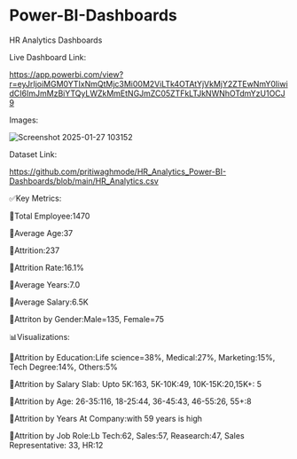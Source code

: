# Power-BI-Dashboards
HR Analytics Dashboards

Live Dashboard Link:

https://app.powerbi.com/view?r=eyJrIjoiMGM0YTIxNmQtMjc3Mi00M2ViLTk4OTAtYjVkMjY2ZTEwNmY0IiwidCI6ImJmMzBiYTQyLWZkMmEtNGJmZC05ZTFkLTJkNWNhOTdmYzU1OCJ9

Images:

![Screenshot 2025-01-27 103152](https://github.com/user-attachments/assets/9caced42-b606-4be6-b889-08f532256cae)


Dataset Link:

https://github.com/pritiwaghmode/HR_Analytics_Power-BI-Dashboards/blob/main/HR_Analytics.csv

✅Key Metrics:

🔸Total Employee:1470

🔸Average Age:37

🔸Attrition:237

🔸Attrition Rate:16.1%

🔸Average Years:7.0

🔸Average Salary:6.5K

🔸Attriton by Gender:Male=135, Female=75

📊Visualizations:

🔸Attrition by Education:Life science=38%, Medical:27%, Marketing:15%, Tech Degree:14%, Others:5%

🔸Attrition by Salary Slab: Upto 5K:163, 5K-10K:49, 10K-15K:20,15K+: 5

🔸Attrition by Age: 26-35:116, 18-25:44, 36-45:43, 46-55:26, 55+:8 

🔸Attrition by Years At Company:with 59 years is high

🔸Attrition by Job Role:Lb Tech:62, Sales:57, Reasearch:47, Sales Representative: 33, HR:12 

